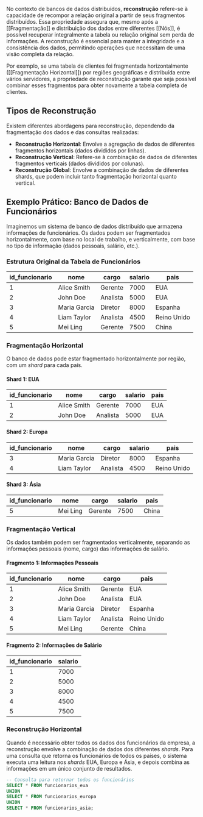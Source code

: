 No contexto de bancos de dados distribuídos, **reconstrução** refere-se à capacidade de recompor a relação original a partir de seus fragmentos distribuídos. Essa propriedade assegura que, mesmo após a [[Fragmentação]] e distribuição dos dados entre diferentes [[Nós]], é possível recuperar integralmente a tabela ou relação original sem perda de informações. A reconstrução é essencial para manter a integridade e a consistência dos dados, permitindo operações que necessitam de uma visão completa da relação.

Por exemplo, se uma tabela de clientes foi fragmentada horizontalmente ([[Fragmentação Horizontal]]) por regiões geográficas e distribuída entre vários servidores, a propriedade de reconstrução garante que seja possível combinar esses fragmentos para obter novamente a tabela completa de clientes.

## Tipos de Reconstrução

Existem diferentes abordagens para reconstrução, dependendo da fragmentação dos dados e das consultas realizadas:

- **Reconstrução Horizontal**: Envolve a agregação de dados de diferentes fragmentos horizontais (dados divididos por linhas).
- **Reconstrução Vertical**: Refere-se à combinação de dados de diferentes fragmentos verticais (dados divididos por colunas).
- **Reconstrução Global**: Envolve a combinação de dados de diferentes shards, que podem incluir tanto fragmentação horizontal quanto vertical.

## Exemplo Prático: Banco de Dados de Funcionários

Imaginemos um sistema de banco de dados distribuído que armazena informações de funcionários. Os dados podem ser fragmentados horizontalmente, com base no local de trabalho, e verticalmente, com base no tipo de informação (dados pessoais, salário, etc.).

### Estrutura Original da Tabela de Funcionários

| id_funcionario | nome         | cargo      | salario | pais   |
|----------------|--------------|------------|---------|--------|
| 1              | Alice Smith  | Gerente    | 7000    | EUA    |
| 2              | John Doe     | Analista  | 5000    | EUA    |
| 3              | Maria Garcia | Diretor    | 8000    | Espanha|
| 4              | Liam Taylor  | Analista  | 4500    | Reino Unido|
| 5              | Mei Ling     | Gerente    | 7500    | China  |

### Fragmentação Horizontal

O banco de dados pode estar fragmentado horizontalmente por região, com um *shard* para cada país.

#### Shard 1: EUA

| id_funcionario | nome         | cargo      | salario | pais   |
|----------------|--------------|------------|---------|--------|
| 1              | Alice Smith  | Gerente    | 7000    | EUA    |
| 2              | John Doe     | Analista  | 5000    | EUA    |

#### Shard 2: Europa

| id_funcionario | nome         | cargo      | salario | pais   |
|----------------|--------------|------------|---------|--------|
| 3              | Maria Garcia | Diretor    | 8000    | Espanha|
| 4              | Liam Taylor  | Analista  | 4500    | Reino Unido|

#### Shard 3: Ásia

| id_funcionario | nome         | cargo      | salario | pais   |
|----------------|--------------|------------|---------|--------|
| 5              | Mei Ling     | Gerente    | 7500    | China  |

### Fragmentação Vertical

Os dados também podem ser fragmentados verticalmente, separando as informações pessoais (nome, cargo) das informações de salário.

#### Fragmento 1: Informações Pessoais

| id_funcionario | nome         | cargo      | pais   |
|----------------|--------------|------------|--------|
| 1              | Alice Smith  | Gerente    | EUA    |
| 2              | John Doe     | Analista  | EUA    |
| 3              | Maria Garcia | Diretor    | Espanha|
| 4              | Liam Taylor  | Analista  | Reino Unido|
| 5              | Mei Ling     | Gerente    | China  |

#### Fragmento 2: Informações de Salário

| id_funcionario | salario |
|----------------|---------|
| 1              | 7000    |
| 2              | 5000    |
| 3              | 8000    |
| 4              | 4500    |
| 5              | 7500    |

### Reconstrução Horizontal

Quando é necessário obter todos os dados dos funcionários da empresa, a reconstrução envolve a combinação de dados dos diferentes *shards*. Para uma consulta que retorna os funcionários de todos os países, o sistema executa uma leitura nos *shards* EUA, Europa e Ásia, e depois combina as informações em um único conjunto de resultados.

```sql
-- Consulta para retornar todos os funcionários
SELECT * FROM funcionarios_eua
UNION
SELECT * FROM funcionarios_europa
UNION
SELECT * FROM funcionarios_asia;